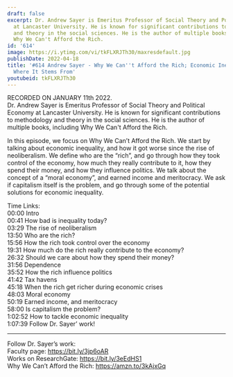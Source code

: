 ```yaml
---
draft: false
excerpt: Dr. Andrew Sayer is Emeritus Professor of Social Theory and Political Economy
  at Lancaster University. He is known for significant contributions to methodology
  and theory in the social sciences. He is the author of multiple books, including
  Why We Can't Afford the Rich.
id: '614'
image: https://i.ytimg.com/vi/tkFLXRJTh30/maxresdefault.jpg
publishDate: 2022-04-18
title: '#614 Andrew Sayer - Why We Can''t Afford the Rich; Economic Inequality, And
  Where It Stems From'
youtubeid: tkFLXRJTh30
---
```

<div class="timelinks">

RECORDED ON JANUARY 11th 2022.  
Dr. Andrew Sayer is Emeritus Professor of Social Theory and Political Economy at Lancaster University. He is known for significant contributions to methodology and theory in the social sciences. He is the author of multiple books, including Why We Can't Afford the Rich.

In this episode, we focus on Why We Can’t Afford the Rich. We start by talking about economic inequality, and how it got worse since the rise of neoliberalism. We define who are the “rich”, and go through how they took control of the economy, how much they really contribute to it, how they spend their money, and how they influence politics. We talk about the concept of a “moral economy”, and earned income and meritocracy. We ask if capitalism itself is the problem, and go through some of the potential solutions for economic inequality.

Time Links:  
<time>00:00</time> Intro  
<time>00:41</time> How bad is inequality today?  
<time>03:29</time> The rise of neoliberalism  
<time>13:50</time> Who are the rich?  
<time>15:56</time> How the rich took control over the economy  
<time>19:31</time> How much do the rich really contribute to the economy?  
<time>26:32</time> Should we care about how they spend their money?  
<time>31:56</time> Dependence  
<time>35:52</time> How the rich influence politics  
<time>41:42</time> Tax havens  
<time>45:18</time> When the rich get richer during economic crises  
<time>48:03</time> Moral economy  
<time>50:19</time> Earned income, and meritocracy  
<time>58:00</time> Is capitalism the problem?  
<time>1:02:52</time> How to tackle economic inequality  
<time>1:07:39</time> Follow Dr. Sayer’ work!

---

Follow Dr. Sayer’s work:  
Faculty page: https://bit.ly/3jp6oAR  
Works on ResearchGate: https://bit.ly/3eEdHS1  
Why We Can’t Afford the Rich: https://amzn.to/3kAjxGq
</div>

